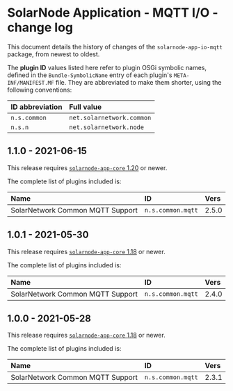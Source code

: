 # SolarNode Application - MQTT I/O - change log

This document details the history of changes of the `solarnode-app-io-mqtt` package, from
newest to oldest.

The **plugin ID** values listed here refer to plugin OSGi symbolic names, defined in the
`Bundle-SymbolicName` entry of each plugin's `META-INF/MANIFEST.MF` file. They are abbreviated to
make them shorter, using the following conventions:

| ID abbreviation | Full value                |
|:----------------|:--------------------------|
| `n.s.common`    | `net.solarnetwork.common` |
| `n.s.n`         | `net.solarnetwork.node`   |

## 1.1.0 - 2021-06-15

This release requires [`solarnode-app-core` 1.20][app-core-1180] or newer.

The complete list of plugins included is:

| Name                             | ID                | Vers  |
|:---------------------------------|:------------------|:------|
| SolarNetwork Common MQTT Support | `n.s.common.mqtt` | 2.5.0 |


## 1.0.1 - 2021-05-30

This release requires [`solarnode-app-core` 1.18][app-core-1180] or newer.

The complete list of plugins included is:

| Name                             | ID                | Vers  |
|:---------------------------------|:------------------|:------|
| SolarNetwork Common MQTT Support | `n.s.common.mqtt` | 2.4.0 |


## 1.0.0 - 2021-05-28

This release requires [`solarnode-app-core` 1.18][app-core-1180] or newer.

The complete list of plugins included is:

| Name                             | ID                | Vers  |
|:---------------------------------|:------------------|:------|
| SolarNetwork Common MQTT Support | `n.s.common.mqtt` | 2.3.1 |

[app-core-1180]: ../../solarnode-app-core/debian/CHANGELOG.md#1180---2021-05-28
